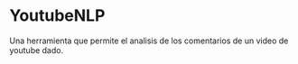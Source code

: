 # YoutubeNLP
Una herramienta que permite el analisis de los comentarios de un video de youtube dado.
